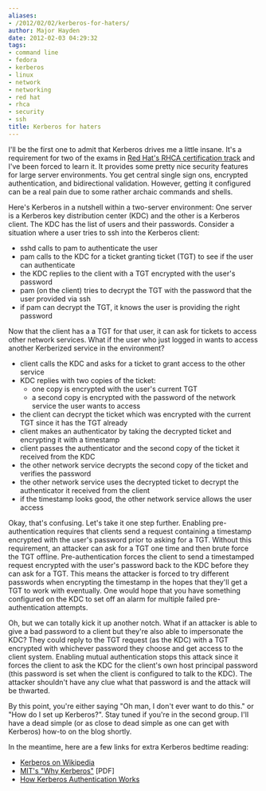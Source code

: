 ```yaml
---
aliases:
- /2012/02/02/kerberos-for-haters/
author: Major Hayden
date: 2012-02-03 04:29:32
tags:
- command line
- fedora
- kerberos
- linux
- network
- networking
- red hat
- rhca
- security
- ssh
title: Kerberos for haters
---
```


I'll be the first one to admit that Kerberos drives me a little insane. It's a requirement for two of the exams in [Red Hat's RHCA certification track][1] and I've been forced to learn it. It provides some pretty nice security features for large server environments. You get central single sign ons, encrypted authentication, and bidirectional validation. However, getting it configured can be a real pain due to some rather archaic commands and shells.

Here's Kerberos in a nutshell within a two-server environment: One server is a Kerberos key distribution center (KDC) and the other is a Kerberos client. The KDC has the list of users and their passwords. Consider a situation where a user tries to ssh into the Kerberos client:

  * sshd calls to pam to authenticate the user
  * pam calls to the KDC for a ticket granting ticket (TGT) to see if the user can authenticate
  * the KDC replies to the client with a TGT encrypted with the user's password
  * pam (on the client) tries to decrypt the TGT with the password that the user provided via ssh
  * if pam can decrypt the TGT, it knows the user is providing the right password

Now that the client has a a TGT for that user, it can ask for tickets to access other network services. What if the user who just logged in wants to access another Kerberized service in the environment?

  * client calls the KDC and asks for a ticket to grant access to the other service
  * KDC replies with two copies of the ticket:
      * one copy is encrypted with the user's current TGT
      * a second copy is encrypted with the password of the network service the user wants to access
  * the client can decrypt the ticket which was encrypted with the current TGT since it has the TGT already
  * client makes an authenticator by taking the decrypted ticket and encrypting it with a timestamp
  * client passes the authenticator and the second copy of the ticket it received from the KDC
  * the other network service decrypts the second copy of the ticket and verifies the password
  * the other network service uses the decrypted ticket to decrypt the authenticator it received from the client
  * if the timestamp looks good, the other network service allows the user access

Okay, that's confusing. Let's take it one step further. Enabling pre-authentication requires that clients send a request containing a timestamp encrypted with the user's password prior to asking for a TGT. Without this requirement, an attacker can ask for a TGT one time and then brute force the TGT offline. Pre-authentication forces the client to send a timestamped request encrypted with the user's password back to the KDC before they can ask for a TGT. This means the attacker is forced to try different passwords when encrypting the timestamp in the hopes that they'll get a TGT to work with eventually. One would hope that you have something configured on the KDC to set off an alarm for multiple failed pre-authentication attempts.

Oh, but we can totally kick it up another notch. What if an attacker is able to give a bad password to a client but they're also able to impersonate the KDC? They could reply to the TGT request (as the KDC) with a TGT encrypted with whichever password they choose and get access to the client system. Enabling mutual authentication stops this attack since it forces the client to ask the KDC for the client's own host principal password (this password is set when the client is configured to talk to the KDC). The attacker shouldn't have any clue what that password is and the attack will be thwarted.

By this point, you're either saying "Oh man, I don't ever want to do this." or "How do I set up Kerberos?". Stay tuned if you're in the second group. I'll have a dead simple (or as close to dead simple as one can get with Kerberos) how-to on the blog shortly.

In the meantime, here are a few links for extra Kerberos bedtime reading:

  * [Kerberos on Wikipedia][2]
  * [MIT's "Why Kerberos"][3] [PDF]
  * [How Kerberos Authentication Works][4]

 [1]: http://www.redhat.com/training/certifications/rhca/
 [2]: http://en.wikipedia.org/wiki/Kerberos_(protocol)
 [3]: http://www.kerberos.org/software/whykerberos.pdf
 [4]: http://learn-networking.com/network-security/how-kerberos-authentication-works